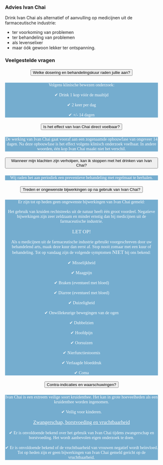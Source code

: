 ### Advies Ivan Chai

Drink Ivan Chai als alternatief of aanvulling op medicijnen uit de farmaceutische industrie:

* ter voorkoming van problemen
* ter behandeling van problemen
* als levenselixer
* maar óók gewoon lekker ter ontspanning.

### Veelgestelde vragen
<!--START faq -->
<section id=faq>
<div data-aos="fade-right" class="col-md-12 aos-init aos-animate">
                    <div class="accordion" id="faqAccordion">
                        <div class="card shadow">
                            <div class="card-header" id="heading_1">
                                <h5 style="font-family:papyrus; text-align:center" class="mb-0">
                                    <button class="btn btn-link collapsed" type="button" data-toggle="collapse" data-target="#collapse_1" aria-expanded="false" aria-controls="collapse_1">Welke dosering en behandelingskuur raden jullie aan?</button>
                                </h5>
                            </div>
                            <div id="collapse_1" class="collapse" aria-labelledby="heading_1" data-parent="#faqAccordion" style="">
                                <div class="card-body" style="background-color: #75adcf; color: white">
                                    <p style="font-family:candara; text-align:center">
                                    Volgens klinische bewezen onderzoek:<br><br>✔ Drink 1 kop vóór de maaltijd<br><br>✔ 2 keer per dag<br><br>✔ +/- 14 dagen</p>
                                </div>
                            </div>
                        </div>
                        <div class="card shadow">
                            <div class="card-header" id="heading_2">
                                <h5 style="font-family:papyrus; text-align:center" class="mb-0">
                                    <button class="btn btn-link collapsed" type="button" data-toggle="collapse" data-target="#collapse_2" aria-expanded="false" aria-controls="collapse_2">Is het effect van Ivan Chai direct voelbaar?</button></h5>
                            </div>
                            <div id="collapse_2" class="collapse" aria-labelledby="heading_2" data-parent="#faqAccordion" style="">
                                <div class="card-body" style="background-color: #75adcf; color: white">
                                    <p style="font-family:candara; text-align:center">
                                        De werking van Ivan Chai gaat vooraf aan een zogenaamde opbouwfase van ongeveer 14 dagen. Na deze opbouwfase is het effect volgens klinisch onderzoek voelbaar. In andere woorden, één kop Ivan Chai maakt niet het verschil.
                                    </p>
                                </div>
                            </div>
                        </div>
                        <div class="card shadow">
                            <div class="card-header" id="heading_3">
                                <h5 style="font-family:papyrus; text-align:center" class="mb-0">
                                    <button class="btn btn-link collapsed" type="button" data-toggle="collapse" data-target="#collapse_3" aria-expanded="false" aria-controls="collapse_3">
                                        Wanneer mijn klachten zijn verholpen, kan ik stoppen met het drinken van Ivan Chai?
                                    </button></h5>
                            </div>
                            <div id="collapse_3" class="collapse" aria-labelledby="heading_3" data-parent="#faqAccordion" style="">
                                <div class="card-body" style="background-color: #75adcf; color: white">
                                    <p style="font-family:candara; text-align:center">
                                        Wij raden het aan periodiek een preventieve behandeling met regelmaat te herhalen.</p>
                                </div>
                            </div>
                        </div>
                        <div class="card shadow">
                            <div class="card-header" id="heading_4">
                                <h5 style="font-family:papyrus; text-align:center" class="mb-0">
                                    <button class="btn btn-link collapsed" type="button" data-toggle="collapse" data-target="#collapse_4" aria-expanded="false" aria-controls="collapse_4">
                                        Treden er ongewenste bijwerkingen op na gebruik van Ivan Chai?</button></h5>
                            </div>
                            <div id="collapse_4" class="collapse" aria-labelledby="heading_4" data-parent="#faqAccordion" style="">
                                <div class="card-body" style="background-color: #75adcf; color: white">
                                    <p style="font-family:candara; text-align:center">
                                        Er zijn tot op heden geen ongewenste bijwerkingen van Ivan Chai gemeld:<br><br>Het gebruik van kruiden rechtstreeks uit de natuur heeft één groot voordeel. Negatieve bijwerkingen zijn zeer zeldzaam en minder ernstig dan bij medicijnen uit de farmaceutische industrie.<br><br><big>LET OP!</big><br><br>Als u medicijnen uit de farmaceutische industrie gebruikt voorgeschreven door uw behandelend arts, maak deze kuur dan eerst af. Stop nooit zomaar met een kuur of behandeling. Tot op vandaag zijn de volgende symptomen <big>NIET</big> bij ons bekend:<br><br>✔ Misselijkheid<br><br>✔ Maagpijn<br><br>✔ Braken (eventueel met bloed)<br><br>✔ Diarree (eventueel met bloed)<br><br>✔ Duizeligheid<br><br>✔ Onwillekeurige bewegingen van de ogen<br><br>✔ Dubbelzien<br><br>✔ Hoofdpijn<br><br>✔ Oorsuizen<br><br>✔ Nierfunctiestoornis<br><br>✔ Verlaagde bloeddruk<br><br>✔ Coma
                                    </p>
                                </div>
                            </div>
                        </div>
                        <div class="card shadow">
                            <div class="card-header" id="heading_5">
                                <h5 style="font-family:papyrus; text-align:center" class="mb-0">
                                    <button class="btn btn-link collapsed" type="button" data-toggle="collapse" data-target="#collapse_5" aria-expanded="false" aria-controls="collapse_5">
                                        Contra-indicaties en waarschuwingen?</button></h5>
                            </div>
                            <div id="collapse_5" class="collapse" aria-labelledby="heading_5" data-parent="#faqAccordion" style="">
                                <div class="card-body" style="background-color: #75adcf; color: white">
                                    <p style="font-family:candara; text-align:center">
                                        Ivan Chai is een extreem veilige soort kruidenthee. Het kan in grote hoeveelheden als een kruidenthee worden ingenomen.<br><br>✔ Veilig voor kinderen.<br><br><big><u>Zwangerschap, borstvoeding en vruchtbaarheid</u></big><br><br>✔ Er is onvoldoende bekend over het gebruik van Ivan Chai tijdens zwangerschap en borstvoeding. Het wordt aanbevolen eigen onderzoek te doen.<br><br>✔ Er is onvoldoende bekend of de vruchtbaarheid van vrouwen negatief wordt beïnvloed. Tot op heden zijn er geen bijwerkingen van Ivan Chai gemeld gericht op de vruchtbaarheid.
                                    </p>
                                </div>
                            </div>
                        </div>
                    </section>
                <!--END faq -->
